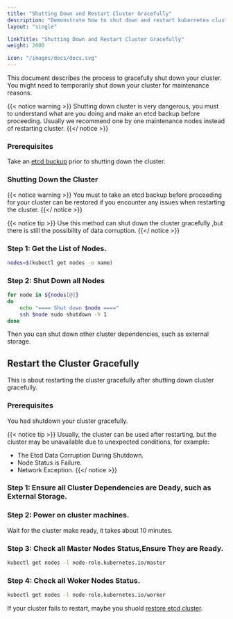 ```yaml
---
title: "Shutting Down and Restart Cluster Gracefully"
description: "Demonstrate how to shut down and restart kubernetes cluster Gracefully"
layout: "single"

linkTitle: "Shutting Down and Restart Cluster Gracefully"
weight: 2000

icon: "/images/docs/docs.svg"
---
```

This document describes the process to gracefully shut down your cluster. You might need to temporarily shut down your cluster for maintenance reasons.

{{< notice warning >}}
Shutting down cluster is very dangerous, you must to understand what are you doing and make an etcd backup before proceeding.
Usually we recommend one by one maintenance nodes instead of restarting cluster.
{{</ notice >}}

### Prerequisites
Take an [etcd buckup](https://github.com/etcd-io/etcd/blob/master/Documentation/op-guide/recovery.md#snapshotting-the-keyspace) prior to shutting down the cluster.

### Shutting Down the Cluster
{{< notice warning >}}
You must to take an etcd backup before proceeding for your cluster can be restored if you encounter any issues when restarting the cluster.
{{</ notice >}}

{{< notice tip >}}
Use this method can shut down the cluster gracefully ,but there is still the possibility of data corruption.
{{</ notice >}}

### Step 1: Get the List of Nodes.
```bash
nodes=$(kubectl get nodes -o name)
```
### Step 2: Shut Down all Nodes
```bash
for node in ${nodes[@]}
do
    echo "==== Shut down $node ===="
    ssh $node sudo shutdown -h 1
done
```
Then you can shut down other cluster dependencies, such as external storage.

## Restart the Cluster Gracefully
This is about restarting the cluster gracefully after shutting down cluster gracefully.

### Prerequisites
You had shutdown your cluster gracefully.

{{< notice tip >}}
Usually, the cluster can be used after restarting, but the cluster may be unavailable due to unexpected conditions, for example:
- The Etcd Data Corruption During Shutdown.
- Node Status is Failure.
- Network Exception.
{{</ notice >}}

### Step 1: Ensure all Cluster Dependencies are Deady, such as External Storage.
### Step 2: Power on cluster machines.
Wait for the cluster make ready, it takes about 10 minutes.
### Step 3: Check all Master Nodes Status,Ensure They are Ready.
```bash
kubectl get nodes -l node-role.kubernetes.io/master
```

### Step 4: Check all Woker Nodes Status.
```bash
kubectl get nodes -l node-role.kubernetes.io/worker
```

If your cluster fails to restart, maybe you shuold [restore etcd cluster](https://github.com/etcd-io/etcd/blob/master/Documentation/op-guide/recovery.md#restoring-a-cluster).
